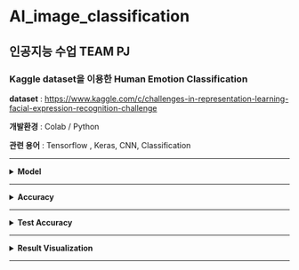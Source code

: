 # AI_image_classification

## 인공지능 수업 TEAM PJ 

### Kaggle dataset을 이용한 Human Emotion Classification 

**dataset** : https://www.kaggle.com/c/challenges-in-representation-learning-facial-expression-recognition-challenge

**개발환경** : Colab / Python

**관련 용어** : Tensorflow , Keras, CNN, Classification
<hr>

<details>
  <summary><b>Model</b></summary>
  <img src=https://velog.velcdn.com/images/kksshh0612/post/14a5d37f-a483-4038-a268-180bea4a7c65/image.png>
</details>
<hr>

<details>
  <summary><b>Accuracy</b></summary>
  <img src=https://velog.velcdn.com/images/kksshh0612/post/50887e39-3c97-45d6-a130-6dc78efbe8a5/image.png>
</details>
<hr>

<details>
  <summary><b>Test Accuracy</b></summary>
  <img src=https://velog.velcdn.com/images/kksshh0612/post/688f1f7b-364d-4274-a595-d3008ee597d7/image.png>
</details>
<hr>

<details>
  <summary><b>Result Visualization</b></summary>
  <img src=https://velog.velcdn.com/images/kksshh0612/post/45549848-b3ad-4058-90f0-efa8a5aeea81/image.png>
</details>
<hr>

